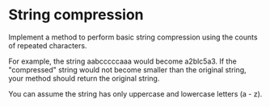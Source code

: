 # String compression

Implement a method to perform basic string compression using the counts of repeated characters.

For example, the string aabcccccaaa would become a2blc5a3. If the "compressed" string would not become smaller than the original string, your method should return the original string.

You can assume the string has only uppercase and lowercase letters (a - z).